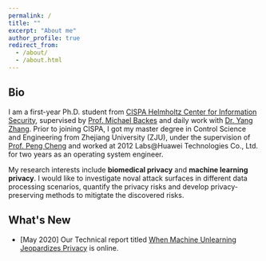 ```yaml
---
permalink: /
title: ""
excerpt: "About me"
author_profile: true
redirect_from: 
  - /about/
  - /about.html
---
```


## Bio

I am a first-year Ph.D. student from [CISPA Helmholtz Center for Information Security](http://cispa.saarland/), supervised by [Prof. Michael Backes](https://cispa.saarland/people/backes/) and daily work with [Dr. Yang Zhang](https://yangzhangalmo.github.io/). Prior to joining CISPA, I got my master degree in Control Science and Engineering from Zhejiang University (ZJU), under the supervision of [Prof. Peng Cheng](https://person.zju.edu.cn/cp) and worked at 2012 Labs@Huawei Technologies Co., Ltd. for two years as an operating system engineer.

My research interests include <b>biomedical privacy</b> and <b>machine learning privacy</b>. I would like to investigate noval attack surfaces in different data processing scenarios, quantify the privacy risks and develop privacy-preserving methods to mitigtate the discovered risks.


## What's New

- [May 2020] Our Technical report titled [When Machine Unlearning Jeopardizes Privacy](https://arxiv.org/pdf/2005.02205.pdf) is online.